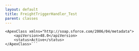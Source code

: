 ```yaml
---
layout: default
title: FreightTriggerHandler_Test
parent: classes
---
```


```<?xml version="1.0" encoding="UTF-8"?>
<ApexClass xmlns="http://soap.sforce.com/2006/04/metadata">
    <apiVersion>48.0</apiVersion>
    <status>Active</status>
</ApexClass>```
